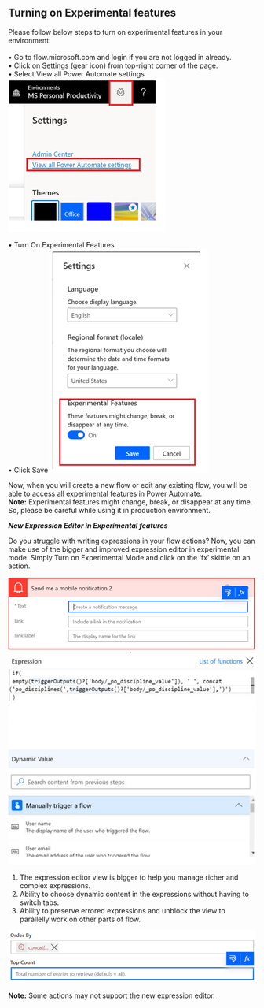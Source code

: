 ## Turning on Experimental features

Please follow below steps to turn on experimental features in your environment:<br><br>
• Go to flow.microsoft.com and login if you are not logged in already. <br>
•	Click on Settings (gear icon) from top-right corner of the page.<br>
•	Select View all Power Automate settings
![Power Automate Settings](media/doc4.png)

•	Turn On Experimental Features<br>
•	Click Save
![Turn on experimental features](media/doc5.png)

Now, when you will create a new flow or edit any existing flow, you will be able to access all experimental features in Power Automate.<br>
**Note:**
Experimental features might change, break, or disappear at any time. So, please be careful while using it in production environment.

***New Expression Editor in Experimental features***

Do you struggle with writing expressions in your flow actions? Now, you can make use of the bigger and improved expression editor in experimental mode. Simply Turn on Experimental Mode and click on the ‘fx’ skittle on an action.

![Skittles on an action editor](media/doc1.png)
![Expression editor](media/doc2.png)

1.	The expression editor view is bigger to help you manage richer and complex expressions.
2.	Ability to choose dynamic content in the expressions without having to switch tabs.
3.	Ability to preserve errored expressions and unblock the view to parallelly work on other parts of flow.

![Errored editor](media/doc3.png)
 
**Note:**
Some actions may not support the new expression editor.


